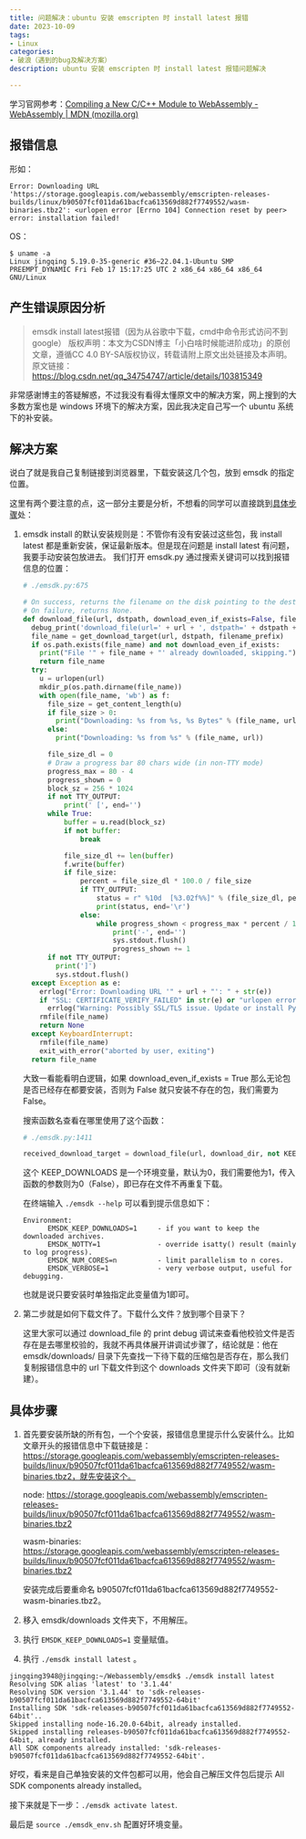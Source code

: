 ```yaml
---
title: 问题解决：ubuntu 安装 emscripten 时 install latest 报错
date: 2023-10-09
tags:
- Linux
categories:
- 破浪（遇到的bug及解决方案）
description: ubuntu 安装 emscripten 时 install latest 报错问题解决

---
```


学习官网参考：[Compiling a New C/C++ Module to WebAssembly - WebAssembly | MDN (mozilla.org)](https://developer.mozilla.org/en-US/docs/WebAssembly/C_to_wasm)

## 报错信息

形如：

```shell
Error: Downloading URL 'https://storage.googleapis.com/webassembly/emscripten-releases-builds/linux/b90507fcf011da61bacfca613569d882f7749552/wasm-binaries.tbz2': <urlopen error [Errno 104] Connection reset by peer>
error: installation failed!
```

OS：

```shell
$ uname -a
Linux jingqing 5.19.0-35-generic #36~22.04.1-Ubuntu SMP PREEMPT_DYNAMIC Fri Feb 17 15:17:25 UTC 2 x86_64 x86_64 x86_64 GNU/Linux
```

## 产生错误原因分析

> emsdk install latest报错（因为从谷歌中下载，cmd中命令形式访问不到google）
> 版权声明：本文为CSDN博主「小白啥时候能进阶成功」的原创文章，遵循CC 4.0 BY-SA版权协议，转载请附上原文出处链接及本声明。
> 原文链接：https://blog.csdn.net/qq_34754747/article/details/103815349

非常感谢博主的答疑解惑，不过我没有看得太懂原文中的解决方案，网上搜到的大多数方案也是 windows 环境下的解决方案，因此我决定自己写一个 ubuntu 系统下的补安装。

## 解决方案

说白了就是我自己复制链接到浏览器里，下载安装这几个包，放到 emsdk 的指定位置。

这里有两个要注意的点，这一部分主要是分析，不想看的同学可以直接跳到[具体步骤](#solution)处：

1. emsdk install 的默认安装规则是：不管你有没有安装过这些包，我 install latest 都是重新安装，保证最新版本。但是现在问题是 install latest 有问题，我要手动安装包放进去。
   我们打开 emsdk.py 通过搜索关键词可以找到报错信息的位置：

   ```python
   # ./emsdk.py:675
   
   # On success, returns the filename on the disk pointing to the destination file that was produced
   # On failure, returns None.
   def download_file(url, dstpath, download_even_if_exists=False, filename_prefix=''):
     debug_print('download_file(url=' + url + ', dstpath=' + dstpath + ')')
     file_name = get_download_target(url, dstpath, filename_prefix)
     if os.path.exists(file_name) and not download_even_if_exists:
       print("File '" + file_name + "' already downloaded, skipping.")
       return file_name
     try:
       u = urlopen(url)
       mkdir_p(os.path.dirname(file_name))
       with open(file_name, 'wb') as f:
         file_size = get_content_length(u)
         if file_size > 0:
           print("Downloading: %s from %s, %s Bytes" % (file_name, url, file_size))
         else:
           print("Downloading: %s from %s" % (file_name, url))
   
         file_size_dl = 0
         # Draw a progress bar 80 chars wide (in non-TTY mode)
         progress_max = 80 - 4
         progress_shown = 0
         block_sz = 256 * 1024
         if not TTY_OUTPUT:
             print(' [', end='')
         while True:
             buffer = u.read(block_sz)
             if not buffer:
                 break
   
             file_size_dl += len(buffer)
             f.write(buffer)
             if file_size:
                 percent = file_size_dl * 100.0 / file_size
                 if TTY_OUTPUT:
                     status = r" %10d  [%3.02f%%]" % (file_size_dl, percent)
                     print(status, end='\r')
                 else:
                     while progress_shown < progress_max * percent / 100:
                         print('-', end='')
                         sys.stdout.flush()
                         progress_shown += 1
         if not TTY_OUTPUT:
           print(']')
           sys.stdout.flush()
     except Exception as e:
       errlog("Error: Downloading URL '" + url + "': " + str(e))
       if "SSL: CERTIFICATE_VERIFY_FAILED" in str(e) or "urlopen error unknown url type: https" in str(e):
         errlog("Warning: Possibly SSL/TLS issue. Update or install Python SSL root certificates (2048-bit or greater) supplied in Python folder or https://pypi.org/project/certifi/ and try again.")
       rmfile(file_name)
       return None
     except KeyboardInterrupt:
       rmfile(file_name)
       exit_with_error("aborted by user, exiting")
     return file_name
   ```

   大致一看能看明白逻辑，如果 download_even_if_exists = True 那么无论包是否已经存在都要安装，否则为 False 就只安装不存在的包，我们需要为 False。

   搜索函数名查看在哪里使用了这个函数：

   ```python
   # ./emsdk.py:1411
   
   received_download_target = download_file(url, download_dir, not KEEP_DOWNLOADS, filename_prefix)
   ```

   这个 KEEP_DOWNLOADS 是一个环境变量，默认为0，我们需要他为1，传入函数的参数则为0（False），即已存在文件不再重复下载。

   在终端输入 `./emsdk --help` 可以看到提示信息如下：

   ```shell
   Environment:
         EMSDK_KEEP_DOWNLOADS=1     - if you want to keep the downloaded archives.
         EMSDK_NOTTY=1              - override isatty() result (mainly to log progress).
         EMSDK_NUM_CORES=n          - limit parallelism to n cores.
         EMSDK_VERBOSE=1            - very verbose output, useful for debugging.
   ```

   也就是说只要安装时单独指定此变量值为1即可。

2. 第二步就是如何下载文件了。下载什么文件？放到哪个目录下？

   这里大家可以通过 download_file 的 print debug 调试来查看他校验文件是否存在是去哪里校验的，我就不再具体展开讲调试步骤了，结论就是：他在 emsdk/downloads/ 目录下先查找一下待下载的压缩包是否存在，那么我们复制报错信息中的 url 下载文件到这个 downloads 文件夹下即可（没有就新建）。

## 具体步骤

1. 首先要安装所缺的所有包，一个个安装，报错信息里提示什么安装什么。比如文章开头的报错信息中下载链接是：https://storage.googleapis.com/webassembly/emscripten-releases-builds/linux/b90507fcf011da61bacfca613569d882f7749552/wasm-binaries.tbz2，就先安装这个。

   node: https://storage.googleapis.com/webassembly/emscripten-releases-builds/linux/b90507fcf011da61bacfca613569d882f7749552/wasm-binaries.tbz2

   wasm-binaries: https://storage.googleapis.com/webassembly/emscripten-releases-builds/linux/b90507fcf011da61bacfca613569d882f7749552/wasm-binaries.tbz2

   安装完成后要重命名 b90507fcf011da61bacfca613569d882f7749552-wasm-binaries.tbz2。

2. 移入 emsdk/downloads 文件夹下，不用解压。

3. 执行 `EMSDK_KEEP_DOWNLOADS=1` 变量赋值。

4. 执行 `./emsdk install latest`  。

```shell
jingqing3948@jingqing:~/Webassembly/emsdk$ ./emsdk install latest
Resolving SDK alias 'latest' to '3.1.44'
Resolving SDK version '3.1.44' to 'sdk-releases-b90507fcf011da61bacfca613569d882f7749552-64bit'
Installing SDK 'sdk-releases-b90507fcf011da61bacfca613569d882f7749552-64bit'..
Skipped installing node-16.20.0-64bit, already installed.
Skipped installing releases-b90507fcf011da61bacfca613569d882f7749552-64bit, already installed.
All SDK components already installed: 'sdk-releases-b90507fcf011da61bacfca613569d882f7749552-64bit'.
```

好哎，看来是自己单独安装的文件包都可以用，他会自己解压文件包后提示 All SDK components already installed。

接下来就是下一步：`./emsdk activate latest`.

最后是 `source ./emsdk_env.sh` 配置好环境变量。
